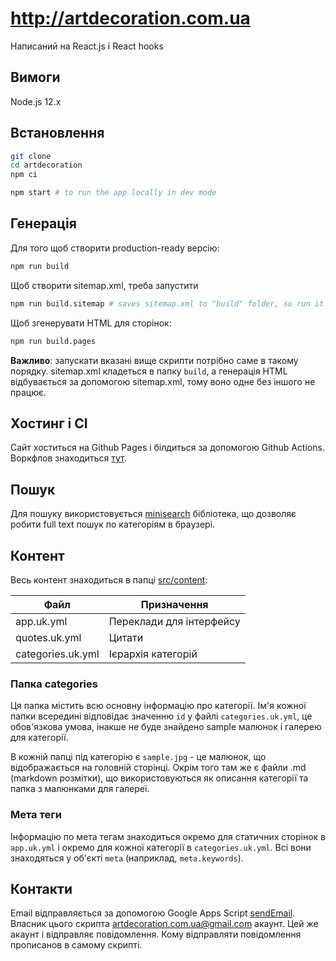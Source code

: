 # http://artdecoration.com.ua

Написаний на React.js і React hooks

## Вимоги

Node.js 12.x

## Встановлення

```sh
git clone
cd artdecoration
npm ci

npm start # to run the app locally in dev mode
```

## Генерація

Для того щоб створити production-ready версію:

```sh
npm run build
```

Щоб створити sitemap.xml, треба запустити

```sh
npm run build.sitemap # saves sitemap.xml to "build" folder, so run it after npm run build
```

Щоб згенерувати HTML для сторінок:

```sh
npm run build.pages
```

**Важливо**: запускати вказані вище скрипти потрібно саме в такому порядку. sitemap.xml кладеться в папку `build`, а генерація HTML відбувається за допомогою sitemap.xml, тому воно одне без іншого не працює.

## Хостинг і CI

Сайт хоститься на Github Pages і білдиться за допомогою Github Actions. Воркфлов знаходиться [тут](.github/workflows/main.yml).

## Пошук

Для пошуку використовується [minisearch] бібліотека, що дозволяє робити full text пошук по категоріям в браузері.

[minisearch]: https://lucaong.github.io/minisearch/

## Контент

Весь контент знаходиться в папці [src/content](./src/content):

| Файл                  | Призначення                    |
| ----------------------|------------------------------|
| app.uk.yml            | Переклади для інтерфейсу         |
| quotes.uk.yml         | Цитати                        |
| categories.uk.yml     | Ієрархія категорій                |

### Папка categories

Ця папка містить всю основну інформацію про категорії. Ім'я кожної папки всередині відповідає значенню `id` у файлі `categories.uk.yml`, це обов'язкова умова, інакше не буде знайдено sample малюнок і галерею для категорії.

В кожній папці під категорію є `sample.jpg` - це малюнок, що відображається на головній сторінці. Окрім того там же є файли .md (markdown розмітки), що використовуються як описання категорії та папка з малюнками для галереї.

### Мета теги

Інформацію по мета тегам знаходиться окремо для статичних сторінок в `app.uk.yml` і окремо для кожної категорії в `categories.uk.yml`. Всі вони знаходяться у об'єкті `meta` (наприклад, `meta.keywords`).

## Контакти

Email відправляється за допомогою Google Apps Script [sendEmail](https://script.google.com/d/1-Hn2I7Ee420s2ytd92jnBgVr8HJAVaHH4ZoxUkD9hhCXmVYzM02y1bgt/edit?splash=yes#). Власник цього скрипта artdecoration.com.ua@gmail.com акаунт. Цей же акаунт і відправляє повідомлення. Кому відправляти повідомлення прописанов в самому скрипті.
